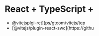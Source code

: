 # React + TypeScript + 
- @vitejsplgi-rct](ps/gtcom/vitejs/tep
- [@vitejs/plugin-react-swc](https://githu
